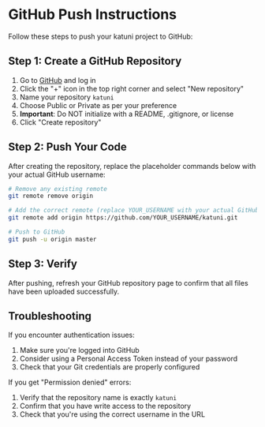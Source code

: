 # GitHub Push Instructions

Follow these steps to push your katuni project to GitHub:

## Step 1: Create a GitHub Repository

1. Go to [GitHub](https://github.com/) and log in
2. Click the "+" icon in the top right corner and select "New repository"
3. Name your repository `katuni`
4. Choose Public or Private as per your preference
5. **Important**: Do NOT initialize with a README, .gitignore, or license
6. Click "Create repository"

## Step 2: Push Your Code

After creating the repository, replace the placeholder commands below with your actual GitHub username:

```bash
# Remove any existing remote
git remote remove origin

# Add the correct remote (replace YOUR_USERNAME with your actual GitHub username)
git remote add origin https://github.com/YOUR_USERNAME/katuni.git

# Push to GitHub
git push -u origin master
```

## Step 3: Verify

After pushing, refresh your GitHub repository page to confirm that all files have been uploaded successfully.

## Troubleshooting

If you encounter authentication issues:
1. Make sure you're logged into GitHub
2. Consider using a Personal Access Token instead of your password
3. Check that your Git credentials are properly configured

If you get "Permission denied" errors:
1. Verify that the repository name is exactly `katuni`
2. Confirm that you have write access to the repository
3. Check that you're using the correct username in the URL